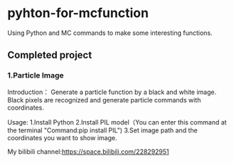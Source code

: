 # pyhton-for-mcfunction
Using Python and MC commands to make some interesting functions.

## Completed project  

### 1.Particle Image  

Introduction：
Generate a particle function by a black and white image. 
Black pixels are recognized and generate particle commands with coordinates.

Usage: 
  1.Install Python
  2.Install PIL model（You can enter this command at the terminal "Command:pip install PIL")
  3.Set image path and the coordinates you want to show image.

My bilibili channel:https://space.bilibili.com/228292951
